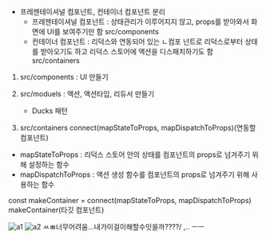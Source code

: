 
- 프레젠테이셔널 컴포넌트, 컨테이너 컴포넌트 분리
   - 프레젠테이셔널 컴포넌트 : 상태관리가 이루어지지 않고, props를 받아와서 화면에 UI를 보여주기만 함 src/components
   - 컨테이너 컴포넌트 : 리덕스와 연동되어 있는 ㄴ컴포 넌트로 리덕스로부터 상태를 받아오기도 하고 리덕스 스토어에 액션을 디스패치하기도 함 src/containers

1. src/components : UI 만들기

2. src/moduels : 액션, 액션타입, 리듀서 만들기
   - Ducks 패턴

3. src/containers
connect(mapStateToProps, mapDispatchToProps)(연동할 컴포넌트)
  - mapStateToProps : 리덕스 스토어 안의 상태를 컴포넌트의 props로 넘겨주기 위해 설정하는 함수
  - mapDispatchToProps : 액션 생성 함수를 컴포넌트의 props로 넘겨주기 위해 사용하는 함수

const makeContainer = connect(mapStateToProps, mapDispatchToProps)
makeContainer(타깃 컴포넌트)

![a1](https://img1.daumcdn.net/thumb/R1280x0/?scode=mtistory2&fname=https%3A%2F%2Fblog.kakaocdn.net%2Fdn%2FcLoxki%2FbtqTwXwQZps%2F67sGZvEJw24MMa10bQov6K%2Fimg.jpg)
![a2](https://blog.kakaocdn.net/dn/oGDFe/btqTDKbWabX/nSuJpWj8xrJnlDR5GGBG2k/img.jpg)
ㅆㅃ너무어려움...내가이걸이해할수잇을까????/ ,.. ㅡㅡ 
